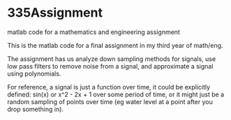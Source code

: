 # 335Assignment
matlab code for a mathematics and engineering assignment

This is the matlab code for a final assignment in my third year of math/eng. 

The assignment has us analyze down sampling methods for signals, use low pass filters to remove noise from a signal, and approximate a signal using polynomials.

For reference, a signal is just a function over time, it could be explicitly defined: sin(x) or x^2 - 2x + 1 over some period of time, or it might just be a random sampling of points over time (eg water level at a point after you drop something in).
